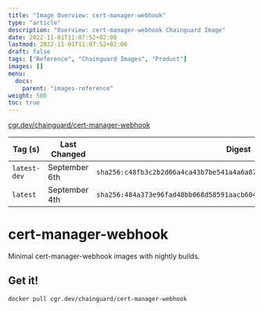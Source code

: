 ```yaml
---
title: "Image Overview: cert-manager-webhook"
type: "article"
description: "Overview: cert-manager-webhook Chainguard Image"
date: 2022-11-01T11:07:52+02:00
lastmod: 2022-11-01T11:07:52+02:00
draft: false
tags: ["Reference", "Chainguard Images", "Product"]
images: []
menu:
  docs:
    parent: "images-reference"
weight: 500
toc: true
---
```


[cgr.dev/chainguard/cert-manager-webhook](https://github.com/chainguard-images/images/tree/main/images/cert-manager-webhook)

| Tag (s)       | Last Changed  | Digest                                                                    |
|---------------|---------------|---------------------------------------------------------------------------|
|  `latest-dev` | September 6th | `sha256:c48fb3c2b2d06a4ca43b7be541a4a6a87afe218e363f240127436686d9d5f7f2` |
|  `latest`     | September 4th | `sha256:484a373e96fad48bb068d58591aacb60455c137d914b1c9f7de66a5910dcfb44` |

# cert-manager-webhook

Minimal cert-manager-webhook images with nightly builds.

## Get it!

```shell
docker pull cgr.dev/chainguard/cert-manager-webhook
```

